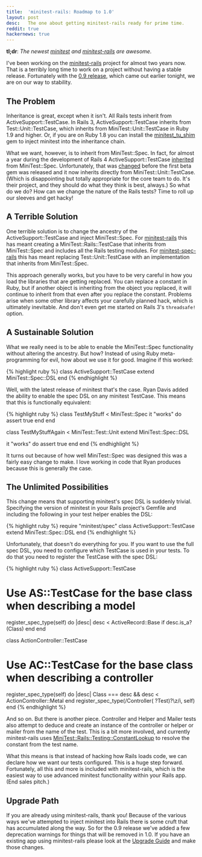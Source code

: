 ```yaml
---
title:  'minitest-rails: Roadmap to 1.0'
layout: post
desc:   The one about getting minitest-rails ready for prime time.
reddit: true
hackernews: true
---
```

**tl;dr**: *The newest [minitest](https://github.com/seattlerb/minitest) and [minitest-rails](https://github.com/blowmage/minitest-rails) are awesome.*

I've been working on the [minitest-rails](http://blowmage.com/minitest-rails) project for almost two years now. That is a terribly long time to work on a project without having a stable release. Fortunately with the [0.9 release](https://rubygems.org/gems/minitest-rails/versions/0.9.0), which came out earlier tonight, we are on our way to stability.

The Problem
-----------

Inheritance is great, except when it isn't. All Rails tests inherit from ActiveSupport::TestCase. In Rails 3, ActiveSupport::TestCase inherits from Test::Unit::TestCase, which inherits from MiniTest::Unit::TestCase in Ruby 1.9 and higher. Or, if you are on Ruby 1.8 you can install the [minitest_tu_shim](https://github.com/seattlerb/minitest_tu_shim) gem to inject minitest into the inheritance chain.

What we want, however, is to inherit from MiniTest::Spec. In fact, for almost a year during the development of Rails 4 ActiveSupport::TestCase [inherited](https://github.com/rails/rails/commit/1c09c29a0958eac86fffede00f30a1bee36d09a9#L1L11) from MiniTest::Spec. Unfortunately, that was [changed](https://github.com/rails/rails/commit/eb4930e3c724cf71d6ce5bb2aec4af82b2025b03#L4L19) before the first beta gem was released and it now inherits directly from MiniTest::Unit::TestCase. (Which is disappointing but totally appropriate for the core team to do. It's their project, and they should do what they think is best, always.) So what do we do? How can we change the nature of the Rails tests? Time to roll up our sleeves and get hacky!

A Terrible Solution
-------------------

One terrible solution is to change the ancestry of the ActiveSupport::TestCase and inject MiniTest::Spec. For [minitest-rails](https://github.com/blowmage/minitest-rails) this has meant creating a MiniTest::Rails::TestCase that inherits from MiniTest::Spec and includes all the Rails testing modules. For [minitest-spec-rails](https://github.com/metaskills/minitest-spec-rails) this has meant replacing Test::Unit::TestCase with an implementation that inherits from MiniTest::Spec.

This approach generally works, but you have to be very careful in how you load the libraries that are getting replaced. You can replace a constant in Ruby, but if another object is inheriting from the object you replaced, it will continue to inherit from that even after you replace the constant. Problems arise when some other library affects your carefully planned hack, which is ultimately inevitable. And don't even get me started on Rails 3's `threadsafe!` option.

A Sustainable Solution
----------------------

What we really need is to be able to enable the MiniTest::Spec functionality without altering the ancestry. But how? Instead of using Ruby meta-programming for evil, how about we use it for good. Imagine if this worked:

{% highlight ruby %}
class ActiveSupport::TestCase
  extend MiniTest::Spec::DSL
end
{% endhighlight %}

Well, with the latest release of minitest that's the case. Ryan Davis added the ability to enable the spec DSL on any minitest TestCase. This means that this is functionally equivalent:

{% highlight ruby %}
class TestMyStuff < MiniTest::Spec
  it "works" do
    assert true
  end
end

class TestMyStuffAgain < MiniTest::Test::Unit
  extend MiniTest::Spec::DSL

  it "works" do
    assert true
  end
end
{% endhighlight %}

It turns out because of how well MiniTest::Spec was designed this was a fairly easy change to make. I love working in code that Ryan produces because this is generally the case.

The Unlimited Possibilities
---------------------------

This change means that supporting minitest's spec DSL is suddenly trivial. Specifying the version of minitest in your Rails project's Gemfile and including the following in your test helper enables the DSL:

{% highlight ruby %}
require "minitest/spec"
class ActiveSupport::TestCase
  extend MiniTest::Spec::DSL
end
{% endhighlight %}

Unfortunately, that doesn't do everything for you. If you want to use the full spec DSL, you need to configure which TestCase is used in your tests. To do that you need to register the TestCase with the spec DSL:

{% highlight ruby %}
class ActiveSupport::TestCase
  # Use AS::TestCase for the base class when describing a model
  register_spec_type(self) do |desc|
    desc < ActiveRecord::Base if desc.is_a?(Class)
  end
end

class ActionController::TestCase
  # Use AC::TestCase for the base class when describing a controller
  register_spec_type(self) do |desc|
    Class === desc && desc < ActionController::Metal
  end
  register_spec_type(/Controller( ?Test)?\z/i, self)
end
{% endhighlight %}

And so on. But there is another piece. Controller and Helper and Mailer tests also attempt to deduce and create an instance of the controller or helper or mailer from the name of the test. This is a bit more involved, and currently minitest-rails uses [MiniTest::Rails::Testing::ConstantLookup](https://github.com/blowmage/minitest-rails/blob/v0.9/lib/minitest/rails/constant_lookup.rb) to resolve the constant from the test name.

What this means is that instead of hacking how Rails loads code, we can declare how we want our tests configured. This is a huge step forward. Fortunately, all this and more is included with minitest-rails, which is the easiest way to use advanced minitest functionality within your Rails app. (End sales pitch.)

Upgrade Path
------------

If you are already using minitest-rails, thank you! Because of the various ways we've attempted to inject minitest into Rails there is some cruft that has accumulated along the way. So for the 0.9 release we've added a few deprecation warnings for things that will be removed in 1.0. If you have an existing app using minitest-rails please look at the [Upgrade Guide](https://github.com/blowmage/minitest-rails/wiki/Upgrading-to-0.9) and make those changes.
